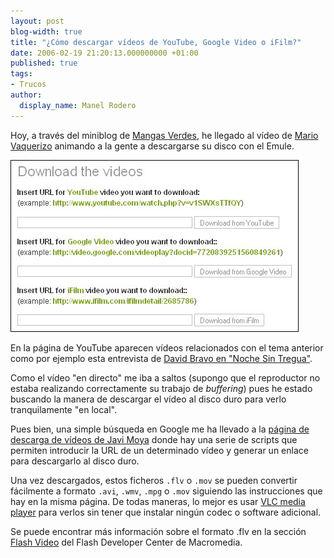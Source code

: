 ```yaml
---
layout: post
blog-width: true
title: "¿Cómo descargar vídeos de YouTube, Google Video o iFilm?"
date: 2006-02-19 21:20:13.000000000 +01:00
published: true
tags:
- Trucos
author:
  display_name: Manel Rodero
---
```


Hoy, a través del miniblog de [Mangas Verdes][2], he llegado al vídeo de [Mario Vaquerizo][3] animando a la gente a descargarse su disco con el Emule.

![Download Videos Scripts by Javi Moya][1]

En la página de YouTube aparecen vídeos relacionados con el tema anterior como por ejemplo esta entrevista de [David Bravo en "Noche Sin Tregua"][4].

Como el vídeo "en directo" me iba a saltos (supongo que el reproductor no estaba realizando correctamente su trabajo de _buffering_) pues he estado buscando la manera de descargar el vídeo al disco duro para verlo tranquilamente "en local".

Pues bien, una simple búsqueda en Google me ha llevado a la [página de descarga de vídeos de Javi Moya][5] donde hay una serie de scripts que permiten introducir la URL de un determinado vídeo y generar un enlace para descargarlo al disco duro.

Una vez descargados, estos ficheros `.flv` o `.mov` se pueden convertir fácilmente a formato `.avi`, `.wmv`, `.mpg` o `.mov` siguiendo las instrucciones que hay en la misma página. De todas maneras, lo mejor es usar [VLC media player][6] para verlos sin tener que instalar ningún codec o software adicional.

Se puede encontrar más información sobre el formato .flv en la sección [Flash Video][7] del Flash Developer Center de Macromedia.

[1]: /assets/img/blog/2006-02-19_image_1.jpg "Download Videos Scripts by Javi Moya"
[2]: http://mangasverdes.es/
[3]: http://www.youtube.com/watch?v=K6c6Rp5VU88
[4]: http://www.youtube.com/?v=yWR_g0Pyn14
[5]: http://javimoya.com/blog/download-videos/
[6]: http://www.videolan.org/vlc/
[7]: http://www.macromedia.com/devnet/flash/video.html
